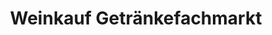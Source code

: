 ---
title: "Weinkauf Getränkefachmarkt"
url: /wangen-im-allgaeu/weinkauf-getraenkefachmarkt/
shop: Getränke
---